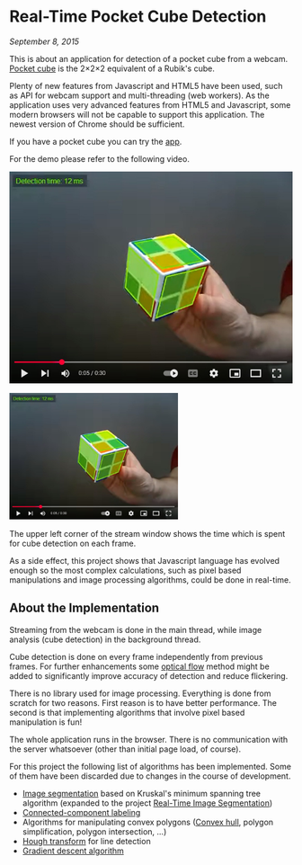 Real-Time Pocket Cube Detection
===============================
_September 8, 2015_

This is about an application for detection of a pocket cube from a webcam.
[Pocket cube](http://en.wikipedia.org/wiki/Pocket_Cube) is the 2×2×2
equivalent of a Rubik's cube.

Plenty of new features from Javascript and HTML5 have been used, such as API
for webcam support and multi-threading (web workers). As the application uses
very advanced features from HTML5 and Javascript, some modern browsers will
not be capable to support this application. The newest version of Chrome
should be sufficient.

If you have a pocket cube you can try the [app](app).

For the demo please refer to the following video.

[![Watch on YouTube](video-thumbnail.jpg)](https://www.youtube.com/watch?v=21nog-jvPd8)

<a href="https://www.youtube.com/watch?v=21nog-jvPd8" target="_blank">
  <img src="video-thumbnail.jpg" alt="Watch on YouTube" width="300">
</a>

The upper left corner of the stream window shows the time which is spent for
cube detection on each frame.

As a side effect, this project shows that Javascript language has evolved
enough so the most complex calculations, such as pixel based manipulations
and image processing algorithms, could be done in real-time.


About the Implementation
------------------------

Streaming from the webcam is done in the main thread, while image analysis
(cube detection) in the background thread.

Cube detection is done on every frame independently from previous frames. For further
enhancements some [optical flow](http://en.wikipedia.org/wiki/Optical_flow) method might
be added to significantly improve accuracy of detection and reduce flickering.

There is no library used for image processing. Everything is done from scratch
for two reasons. First reason is to have better performance. The second
is that implementing algorithms that involve pixel based manipulation is fun!

The whole application runs in the browser. There is no communication with the
server whatsoever (other than initial page load, of course).

For this project the following list of algorithms has been implemented. Some
of them have been discarded due to changes in the course of development.

- [Image segmentation](http://en.wikipedia.org/wiki/Minimum_spanning_tree-based_segmentation)
  based on Kruskal's minimum spanning tree algorithm (expanded to the project
  [Real-Time Image Segmentation](https://lukapopijac.github.io/real-time-image-segmentation/))
- [Connected-component labeling](http://en.wikipedia.org/wiki/Connected-component_labeling)
- Algorithms for manipulating convex polygons ([Convex hull](http://en.wikipedia.org/wiki/Graham_scan),
  polygon simplification, polygon intersection, ...)
- [Hough transform](http://en.wikipedia.org/wiki/Hough_transform) for line detection
- [Gradient descent algorithm](http://en.wikipedia.org/wiki/Gradient_descent)
